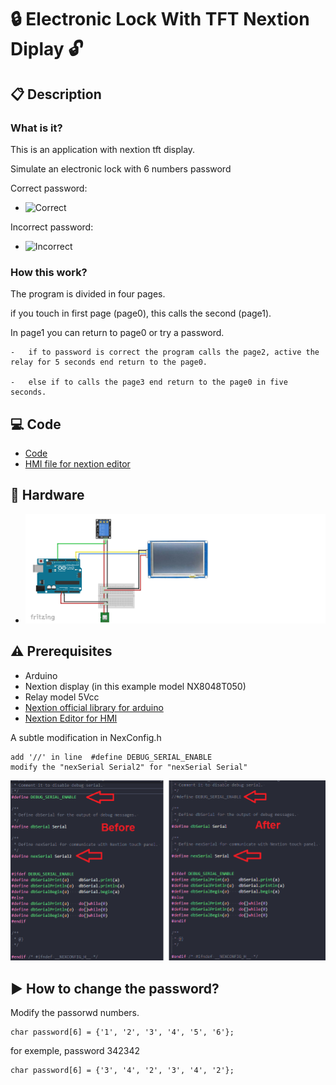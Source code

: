 #  :lock: Electronic Lock With TFT Nextion Diplay :unlock:

## :clipboard: Description
### What is it?
This is an application with nextion tft display.

Simulate an electronic lock with 6 numbers password

Correct password:
- ![Correct](https://github.com/vinimyls/Electronic_Lock/blob/main/pic/correct.gif)

Incorrect password:
- ![Incorrect](https://github.com/vinimyls/Electronic_Lock/blob/main/pic/incorrect.gif)

### How this work?

The program is divided in four pages.

if you touch in first page (page0), this calls the second (page1).

In page1 you can return to page0 or try a password.

    -   if to password is correct the program calls the page2, active the relay for 5 seconds end return to the page0.
    
    -   else if to calls the page3 end return to the page0 in five seconds.
## :computer: Code

- [Code](https://github.com/vinimyls/Electronic_Lock/blob/main/electronic_lock/electronic_lock.ino)
- [HMI file for nextion editor](https://github.com/vinimyls/Electronic_Lock/blob/main/Electronic_lock.HMI)
## :electric_plug: Hardware
- ![Diagram](https://github.com/vinimyls/Electronic_Lock/blob/main/pic/diagram.png)
## :warning: Prerequisites
- Arduino
- Nextion display (in this example model NX8048T050)
- Relay model 5Vcc
- [Nextion official library for arduino](https://github.com/itead/ITEADLIB_Arduino_Nextion)
- [Nextion Editor for HMI](https://nextion.tech/nextion-editor/)


A subtle modification in NexConfig.h

    add '//' in line  #define DEBUG_SERIAL_ENABLE 
    modify the "nexSerial Serial2" for "nexSerial Serial" 
![Modify](https://github.com/vinimyls/Electronic_Lock/blob/main/pic/modify.png)

## :arrow_forward: How to change the password?

Modify the passorwd numbers.

    char password[6] = {'1', '2', '3', '4', '5', '6'}; 

for exemple, password 342342

    char password[6] = {'3', '4', '2', '3', '4', '2'}; 
